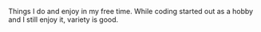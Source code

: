 Things I do and enjoy in my free time.
While coding started out as a hobby and I still enjoy it, variety is good.
